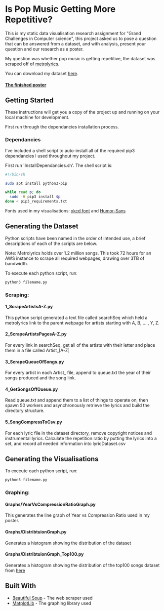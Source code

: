 # Is Pop Music Getting More Repetitive?

This is my static data visualisation research assignment for "Grand Challenges in Computer science", this project asked us to pose a question that can be answered from a dataset, and with analysis, present your question and our research as a poster.

My question was whether pop music is getting repetitive, the dataset was scraped off of [metrolyrics](http://www.metrolyrics.com/).

You can download my dataset [here](lyricDataset.csv).

#### [The finished poster](Poster_A4.pdf)

## Getting Started

These instructions will get you a copy of the project up and running on your local machine for development.

First run through the dependancies installation process.

### Dependancies

I've included a shell script to auto-install all of the required pip3 dependancies I used throughout my project.

First run 'InstallDependancies.sh'. The shell script is:

```sh
#!/bin/sh

sudo apt install python3-pip

while read p; do
  sudo -H pip3 install $p
done < pip3_requirements.txt
```

Fonts used in my visualisations: [xkcd font](fonts/xkcd.ttf) and [Humor-Sans](fonts/Humor-Sans.ttf)

## Generating the Dataset

Python scripts have been named in the order of intended use, a brief descriptions of each of the scripts are below.

Note: Metrolyrics holds over 1.2 million songs. This took 72 hours for an AWS instance to scrape all required webpages, drawing over 3TB of bandwidth.

To execute each python script, run:
```sh
python3 filename.py
```

### Scraping:

#### 1_ScrapeArtistsA-Z.py
This python script generated a text file called searchSeq which held a metrolyrics link to the parent webpage for artists starting with A, B, ... , Y,  Z. 

#### 2_ScrapeArtistsPagesA-Z.py
For every link in searchSeq, get all of the artists with their letter and place them in a file called Artist_[A-Z]

#### 3_ScrapeQueueOfSongs.py
For every artist in each Artist_ file, append to queue.txt the year of their songs produced and the song link.

#### 4_GetSongsOffQueue.py
Read queue.txt and append them to a list of things to operate on, then spawn 50 workers and asynchronously retrieve the lyrics and build the directory structure.

#### 5_SongCompressToCsv.py
For each lyric file in the dataset directory, remove copyright notices and instrumental lyrics. Calculate the repetition ratio by putting the lyrics into a set, and record all needed information into lyricDataset.csv

## Generating the Visualisations

To execute each python script, run:
```sh
python3 filename.py
```

### Graphing:

#### Graphs/YearVsCompressionRatioGraph.py
This generates the line graph of Year vs Compression Ratio used in my poster.

#### Graphs/DistribtuionGraph.py
Generates a histogram showing the distribution of the dataset

#### Graphs/DistribtuionGraph_Top100.py
Generates a histogram showing the distribution of the top100 songs dataset from [here](https://github.com/walkerkq/musiclyrics/blob/master/billboard_lyrics_1964-2015.csv)

## Built With

* [Beautiful Soup](https://www.crummy.com/software/BeautifulSoup/) - The web scraper used
* [MatplotLib](https://matplotlib.org/) - The graphing library used

